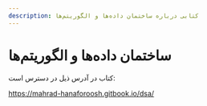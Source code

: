 ```yaml
---
description: کتابی درباره ساختمان داده‌ها و الگوریتم‌ها
---
```


# ساختمان داده‌ها و الگوریتم‌ها

کتاب در آدرس ذیل در دسترس است:

https://mahrad-hanaforoosh.gitbook.io/dsa/
